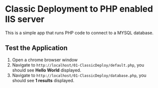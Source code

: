 # Classic Deployment to PHP enabled IIS server

This is a simple app that runs PHP code to connect to a MYSQL database.

## Test the Application

1. Open a chrome browser window
2. Navigate to `http://localhost/01-ClassicDeploy/default.php`, you should see **Hello World** displayed.
3. Navigate to `http://localhost/01-ClassicDeploy/database.php`, you should see **1 results** displayed.